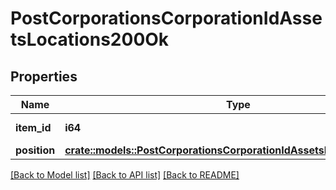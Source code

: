 # PostCorporationsCorporationIdAssetsLocations200Ok

## Properties

Name | Type | Description | Notes
------------ | ------------- | ------------- | -------------
**item_id** | **i64** | item_id integer | 
**position** | [**crate::models::PostCorporationsCorporationIdAssetsLocationsPosition**](post_corporations_corporation_id_assets_locations_position.md) |  | 

[[Back to Model list]](../README.md#documentation-for-models) [[Back to API list]](../README.md#documentation-for-api-endpoints) [[Back to README]](../README.md)


